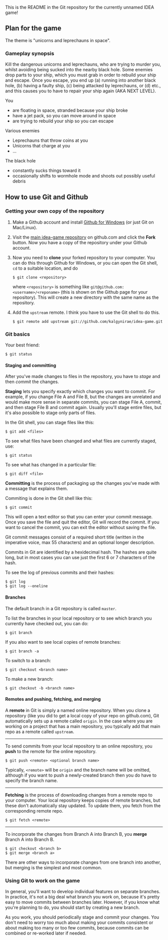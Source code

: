 This is the README in the Git repository for the currently unnamed IDEA
game!

## Plan for the game

The theme is "unicorns and leprechauns in space".

### Gameplay synopsis

Kill the dangerous unicorns and leprechauns, who are trying to murder
you, whilst avoiding being sucked into the nearby black hole. Some
enemies drop parts to your ship, which you must grab in order to rebuild
your ship and escape. Once you escape, you end up (a) running into
another black hole, (b) having a faulty ship, (c) being attacked by
leprechauns, or (d) etc., and this causes you to have to repair your
ship again (AKA NEXT LEVEL).

You

*   are floating in space, stranded because your ship broke
*   have a jet pack, so you can move around in space
*   are trying to rebuild your ship so you can escape

Various enemies

*   Leprechauns that throw coins at you
*   Unicorns that charge at you
*   ...

The black hole

*   constantly sucks things toward it
*   occasionally shifts to wormhole mode and shoots out possibly useful
    debris

## How to use Git and Github

### Getting your own copy of the repository

1.  Make a Github account and install [Github for Windows][2] (or just
    Git on Mac/Linux).

2.  Visit the [main idea-game repository][3] on github.com and click the
    **Fork** button. Now you have a copy of the repository under your
    Github account.

3.  Now you need to **clone** your forked repository to your computer. You
    can do this through Github for Windows, or you can open the Git
    shell, `cd` to a suitable location, and do

        $ git clone <repository>

    where `<repository>` is something like
    `git@github.com:<username>/<reponame>` (this is shown on the Github
    page for your repository). This will create a new directory with the
    same name as the repository.

4.  Add the `upstream` remote. I think you have to use the Git shell to
    do this.

        $ git remote add upstream git://github.com/kalgynirae/idea-game.git

### Git basics

Your best friend:

    $ git status

#### Staging and committing

After you've made changes to files in the repository, you have to
*stage* and then *commit* the changes.

**Staging** lets you specify exactly which changes you want to commit.
For example, if you change File A and File B, but the changes are
unrelated and would make more sense in separate commits, you can stage
File A, commit, and then stage File B and commit again. Usually you'll
stage entire files, but it's also possible to stage only parts of files.

In the Git shell, you can stage files like this:

    $ git add <files>

To see what files have been changed and what files are currently staged,
use:

    $ git status

To see what has changed in a particular file:

    $ git diff <file>

**Committing** is the process of packaging up the changes you've made
with a message that explains them.

Commiting is done in the Git shell like this:

    $ git commit

This will open a text editor so that you can enter your commit message.
Once you save the file and quit the editor, Git will record the commit.
If you want to cancel the commit, you can exit the editor without saving
the file.

Git commit messages consist of a required short title
(written in the imperative voice, max 55 characters) and an optional
longer description.

Commits in Git are identified by a hexidecimal hash. The hashes are
quite long, but in most cases you can use just the first 6 or 7 characters of
the hash.

To see the log of previous commits and their hashes:

    $ git log
    $ git log --oneline

#### Branches

The default branch in a Git repository is called `master`.

To list the branches in your local repository or to see which branch you
currently have checked out, you can do:

    $ git branch

If you also want to see local copies of remote branches:

    $ git branch -a

To switch to a branch:

    $ git checkout <branch name>

To make a new branch:

    $ git checkout -b <branch name>

#### Remotes and pushing, fetching, and merging

A **remote** in Git is simply a named online repository. When you clone
a repository (like you did to get a local copy of your repo on
github.com), Git automatically sets up a remote called `origin`. In the
case where you are working on a project that has a main repository, you
typically add that main repo as a remote called `upstream`.

---

To send commits from your local repository to an online repository, you
**push** to the remote for the online repository.

    $ git push <remote> <optional branch name>

Typically, `<remote>` will be `origin` and the branch name will be
omitted, although if you want to push a newly-created branch then you do
have to specify the branch name.

---

**Fetching** is the process of downloading changes from a remote repo to
your computer. Your local repository keeps copies of remote
branches, but these don't automatically stay updated. To update them,
you fetch from the corresponding remote repo.

    $ git fetch <remote>

---

To incorporate the changes from Branch A into Branch B, you
**merge** Branch A into Branch B.

    $ git checkout <branch b>
    $ git merge <branch a>

There are other ways to incorporate changes from one branch into
another, but merging is the simplest and most common.

### Using Git to work on the game

In general, you'll want to develop individual features on separate
branches. In practice, it's not a big deal what branch you work on,
because it's pretty easy to move commits between branches later.
However, if you know what you're planning to do, you should start by
creating a new branch.

As you work, you should periodically stage and commit your changes. You
don't need to worry too much about making your commits consistent or
about making too many or too few commits, because commits can be
combined or re-worked later if needed.

[1]: https://github.com/
[2]: http://windows.github.com/
[3]: https://github.com/kalgynirae/idea-game
